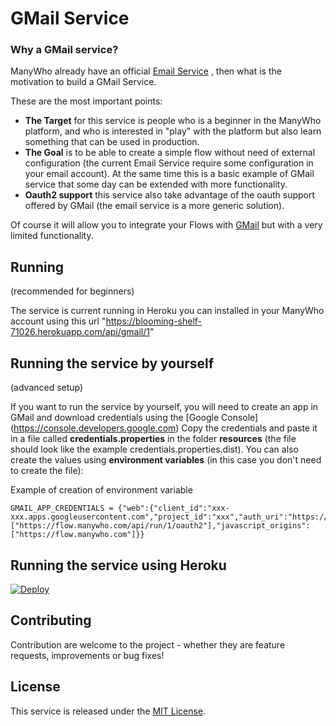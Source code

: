 GMail Service
=============

### Why a GMail service?

ManyWho already have an official [Email Service](https://github.com/manywho/service-email) , then what is the motivation to build a GMail Service.

These are the most important points:

- **The Target** for this service is people who is a beginner in the ManyWho platform, and who is interested in "play" with the platform but also learn something that can be used in production.
- **The Goal** is to be able to create a simple flow without need of external configuration (the current Email Service require some configuration in your email account). At the same time this is a basic example of GMail service that some day can be extended with more functionality.
- **Oauth2 support** this service also take advantage of the oauth support offered by GMail (the email service is a more generic solution).

Of course it will allow you to integrate your Flows with [GMail](https://www.gmail.com) but with a very limited functionality.

## Running
(recommended for beginners)

The service is current running in Heroku you can installed in your ManyWho account using this url "https://blooming-shelf-71026.herokuapp.com/api/gmail/1"


## Running the service by yourself
(advanced setup)

If you want to run the service by yourself, you will need to create an app in GMail and download credentials using the [Google Console] (https://console.developers.google.com)
Copy the credentials and paste it in a file called **credentials.properties** in the folder **resources** (the file should look like the example credentials.properties.dist).
You can also create the values using **environment variables** (in this case you don't need to create the file):

Example of creation of environment variable

```
GMAIL_APP_CREDENTIALS = {"web":{"client_id":"xxx-xxx.apps.googleusercontent.com","project_id":"xxx","auth_uri":"https://accounts.google.com/o/oauth2/auth","token_uri":"https://accounts.google.com/o/oauth2/token","auth_provider_x509_cert_url":"https://www.googleapis.com/oauth2/v1/certs","client_secret":"xxx","redirect_uris":["https://flow.manywho.com/api/run/1/oauth2"],"javascript_origins":["https://flow.manywho.com"]}}
```

## Running the service using Heroku

[![Deploy](https://www.herokucdn.com/deploy/button.svg)](https://heroku.com/deploy)

## Contributing

Contribution are welcome to the project - whether they are feature requests, improvements or bug fixes!


## License

This service is released under the [MIT License](http://opensource.org/licenses/mit-license.php).